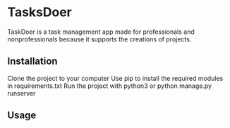 # TasksDoer
TaskDoer is a task management app made for professionals and nonprofessionals because it supports the creations of projects.
## Installation
Clone the project to your computer
Use pip to install the required modules in requirements.txt
Run the project with python3 or python manage.py runserver
## Usage
